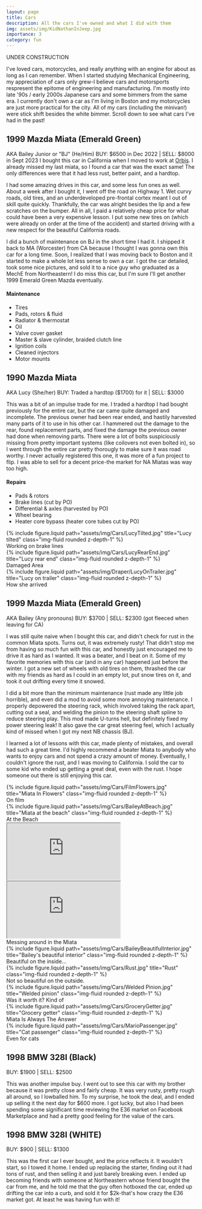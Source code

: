 ```yaml
---
layout: page
title: Cars
description: All the cars I've owned and what I did with them
img: assets/img/KidNathanInJeep.jpg
importance: 3
category: fun
---
```


UNDER CONSTRUCTION

I've loved cars, motorcycles, and really anything with an engine for about as long as I can remember. When I started studying Mechanical Engineering, my appreciation of cars only grew-I believe cars and motorsports respresent the epitome of engineering and manufacturing. I'm mostly into late '90s / early 2000s Japanese cars and some bimmers from the same era. I currently don't own a car as I'm living in Boston and my motorcycles are just more practical for the city. All of my cars (including the minivan!) were stick shift besides the white bimmer. Scroll down to see what cars I've had in the past!

## 1999 Mazda Miata (Emerald Green)
AKA Bailey Junior or "BJ" (He/Him)
BUY: \$6500 in Dec 2022 | SELL: \$8000 in Sept 2023
I bought this car in California when I moved to work at <a href='https://www.nathankadria.com/projects/orbis'>Orbis</a>. I already missed my last miata, so I found a car that was the exact same! The only differences were that it had less rust, better paint, and a hardtop.

I had some amazing drives in this car, and some less fun ones as well. About a week after I bought it, I went off the road on Highway 1. Wet curvy roads, old tires, and an underdeveloped pre-frontal cortex meant I out of skill quite quickly. Thankfully, the car was alright besides the lip and a few scratches on the bumper. All in all, I paid a relatively cheap price for what could have been a very expensive lesson. I put some new tires on (which were already on order at the time of the accident) and started driving with a new respect for the beautiful California roads.

I did a bunch of maintenance on BJ in the short time I had it. I shipped it back to MA (Worcester) from CA because I thought I was gonna own this car for a long time. Soon, I realized that I was moving back to Boston and it started to make a whole lot less sense to own a car. I got the car detailed, took some nice pictures, and sold it to a nice guy who graduated as a MechE from Northeastern! I do miss this car, but I'm sure I'll get another 1999 Emerald Green Mazda eventually.

#### Maintenance
- Tires
- Pads, rotors & fluid
- Radiator & thermostat
- Oil
- Valve cover gasket
- Master & slave cylinder, braided clutch line
- Ignition coils
- Cleaned injectors
- Motor mounts

## 1990 Mazda Miata
AKA Lucy (She/her)
BUY: Traded a hardtop (\$1700) for it | SELL: \$3000

This was a bit of an impulse trade for me. I traded a hardtop I had bought previously for the entire car, but the car came quite damaged and incomplete. The previous owner had been rear ended, and hastily harvested many parts of it to use in his other car. I hammered out the damage to the rear, found replacement parts, and fixed the damage the previous owner had done when removing parts. There were a lot of bolts suspiciously missing from pretty important systems (like coilovers not even bolted in), so I went through the entire car pretty thorougly to make sure it was road worthy. I never actually registered this one, it was more of a fun project to flip. I was able to sell for a decent price-the market for NA Miatas was way too high.

#### Repairs
- Pads & rotors
- Brake lines (cut by PO)
- Differential & axles (harvested by PO)
- Wheel bearing
- Heater core bypass (heater core tubes cut by PO)

<div class="row">
    <div class="col-sm mt-3 mt-md-0">
        {% include figure.liquid path="assets/img/Cars/LucyTilted.jpg" title="Lucy tilted" class="img-fluid rounded z-depth-1" %}
        <div class="caption">
            Working on brake lines
        </div>
    </div>
    <div class="col-sm mt-3 mt-md-0">
        {% include figure.liquid path="assets/img/Cars/LucyRearEnd.jpg" title="Lucy rear end" class="img-fluid rounded z-depth-1" %}
        <div class="caption">
            Damaged Area
        </div>
    </div>
    <div class="col-sm mt-3 mt-md-0">
        {% include figure.liquid path="assets/img/Draper/LucyOnTrailer.jpg" title="Lucy on trailer" class="img-fluid rounded z-depth-1" %}
        <div class="caption">
            How she arrived
        </div>
    </div>
</div>

## 1999 Mazda Miata (Emerald Green)
AKA Bailey (Any pronouns)
BUY: \$3700 | SELL: \$2300 (got fleeced when leaving for CA)

I was still quite naive when I bought this car, and didn't check for rust in the common Miata spots. Turns out, it was extremely rusty! That didn't stop me from having so much fun with this car, and honestly just encouraged me to drive it as hard as I wanted. It was a beater, and I beat on it. Some of my favorite memories with this car (and in any car) happened just before the winter. I got a new set of wheels with old tires on them, thrashed the car with my friends as hard as I could in an empty lot, put snow tires on it, and took it out drifting every time it snowed.

I did a bit more than the minimum maintenance (rust made any little job horrible), and even did a mod to avoid some more annoying maintenance. I properly depowered the steering rack, which involved taking the rack apart, cutting out a seal, and welding the pinion to the steering shaft spline to reduce steering play. This mod made U-turns hell, but definitely fixed my power steering leak! It also gave the car great steering feel, which I actually kind of missed when I got my next NB chassis (BJ).

I learned a lot of lessons with this car, made plenty of mistakes, and overall had such a great time. I'd highly recommend a beater Miata to anybody who wants to enjoy cars and not spend a crazy amount of money. Eventually, I couldn't ignore the rust, and I was moving to California. I sold the car to some kid who ended up getting a great deal, even with the rust. I hope someone out there is still enjoying this car.

<div class="row">
    <div class="col-sm-8 mt-3 mt-md-0">
        {% include figure.liquid path="assets/img/Cars/FilmFlowers.jpg" title="Miata In Flowers" class="img-fluid rounded z-depth-1" %}
        <div class="caption">
            On film
        </div>
    </div>
    <div class="col-sm-4 mt-3 mt-md-0">
        {% include figure.liquid path="assets/img/Cars/BaileyAtBeach.jpg" title="Miata at the beach" class="img-fluid rounded z-depth-1" %}
        <div class="caption">
            At the Beach
        </div>
    </div>
</div>

<div class="row">
    <div class="col-sm-4 mt-3 mt-md-0">
       <div class="embed-responsive embed-responsive-16by9">
            <iframe class="embed-responsive-item" src="https://www.youtube.com/watch?v=gG0D9L-AiJw" allowfullscreen></iframe>
        </div>
    </div>
    <div class="col-sm-4 mt-3 mt-md-0">
       <div class="embed-responsive embed-responsive-16by9">
            <iframe class="embed-responsive-item" src="https://www.youtube.com/watch?v=3Kk5aKdpKGA" allowfullscreen></iframe>
        </div>
    </div> 
</div>
<div class="caption">
    Messing around in the Miata
</div>

<div class="row">
    <div class="col-sm mt-3 mt-md-0">
        {% include figure.liquid path="assets/img/Cars/BaileyBeautifulInterior.jpg" title="Bailey's beautiful interior" class="img-fluid rounded z-depth-1" %}
        <div class="caption">
            Beautiful on the inside...
        </div>
    </div>
    <div class="col-sm mt-3 mt-md-0">
        {% include figure.liquid path="assets/img/Cars/Rust.jpg" title="Rust" class="img-fluid rounded z-depth-1" %}
        <div class="caption">
            Not so beautiful on the outside.
        </div>
    </div>
    <div class="col-sm mt-3 mt-md-0">
        {% include figure.liquid path="assets/img/Cars/Welded Pinion.jpg" title="Welded pinion" class="img-fluid rounded z-depth-1" %}
        <div class="caption">
            Was it worth it? Kind of
        </div>
    </div>
</div>

<div class="row">
    <div class="col-sm mt-3 mt-md-0">
        {% include figure.liquid path="assets/img/Cars/GroceryGetter.jpg" title="Grocery getter" class="img-fluid rounded z-depth-1" %}
        <div class="caption">
            Miata Is Always The Answer
        </div>
    </div>
    <div class="col-sm mt-3 mt-md-0">
        {% include figure.liquid path="assets/img/Cars/MarioPassenger.jpg" title="Cat passenger" class="img-fluid rounded z-depth-1" %}
        <div class="caption">
            Even for cats
        </div>
    </div>
</div>

## 1998 BMW 328I (Black)
BUY: \$1900 | SELL: \$2500

This was another impulse buy. I went out to see this car with my brother because it was pretty close and fairly cheap. It was very rusty, pretty rough all around, so I lowballed him. To my surprise, he took the deal, and I ended up selling it the next day for \$600 more. I got lucky, but also I had been spending some significant time reviewing the E36 market on Facebook Marketplace and had a pretty good feeling for the value of the cars.

## 1998 BMW 328I (WHITE)
BUY: \$900 | SELL: \$1300

This was the first car I ever bought, and the price reflects it. It wouldn't start, so I towed it home. I ended up replacing the starter, finding out it had tons of rust, and then selling it and just barely breaking even. I ended up becoming friends with someone at Northeastern whose friend bought the car from me, and he told me that the guy often hotboxed the car, ended up drifting the car into a curb, and sold it for \$2k-that's how crazy the E36 market got. At least he was having fun with it!